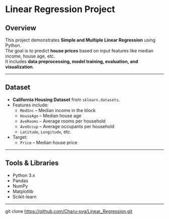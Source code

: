 # Linear Regression Project

## Overview
This project demonstrates **Simple and Multiple Linear Regression** using Python.  
The goal is to predict **house prices** based on input features like median income, house age, etc.  
It includes **data preprocessing, model training, evaluation, and visualization**.

---

## Dataset
- **California Housing Dataset** from `sklearn.datasets`.  
- Features include:
  - `MedInc` – Median income in the block
  - `HouseAge` – Median house age
  - `AveRooms` – Average rooms per household
  - `AveOccup` – Average occupants per household
  - `Latitude`, `Longitude`, etc.  
- Target:
  - `Price` – Median house price

---

## Tools & Libraries
- Python 3.x
- Pandas
- NumPy
- Matplotlib
- Scikit-learn

---
git clone https://github.com/Charu-svg/Linear_Regression.git


